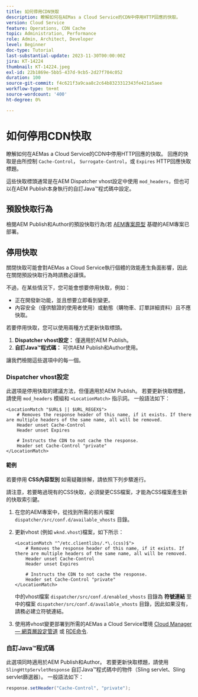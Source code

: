 ```yaml
---
title: 如何停用CDN快取
description: 瞭解如何在AEMas a Cloud Service的CDN中停用HTTP回應的快取。
version: Cloud Service
feature: Operations, CDN Cache
topic: Administration, Performance
role: Admin, Architect, Developer
level: Beginner
doc-type: Tutorial
last-substantial-update: 2023-11-30T00:00:00Z
jira: KT-14224
thumbnail: KT-14224.jpeg
exl-id: 22b1869e-5bb5-437d-9cb5-2d27f704c052
duration: 100
source-git-commit: f4c621f3a9caa8c2c64b8323312343fe421a5aee
workflow-type: tm+mt
source-wordcount: '400'
ht-degree: 0%

---
```


# 如何停用CDN快取

瞭解如何在AEMas a Cloud Service的CDN中停用HTTP回應的快取。 回應的快取是由所控制 `Cache-Control`， `Surrogate-Control`，或 `Expires` HTTP回應快取標題。

這些快取標頭通常是在AEM Dispatcher vhost設定中使用 `mod_headers`，但也可以在AEM Publish本身執行的自訂Java™程式碼中設定。

## 預設快取行為

檢閱AEM Publish和Author的預設快取行為(若 [AEM專案原型](./enable-caching.md#default-caching-behavior) 基礎的AEM專案已部署。

## 停用快取

關閉快取可能會對AEMas a Cloud Service執行個體的效能產生負面影響，因此在關閉預設快取行為時請務必謹慎。

不過，在某些情況下，您可能會想要停用快取，例如：

- 正在開發新功能，並且想要立即看到變更。
- 內容安全（僅供驗證的使用者使用）或動態（購物車、訂單詳細資料）且不應快取。

若要停用快取，您可以使用兩種方式更新快取標頭。

1. **Dispatcher vhost設定：** 僅適用於AEM Publish。
1. **自訂Java™程式碼：** 可供AEM Publish和Author使用。

讓我們檢閱這些選項中的每一個。

### Dispatcher vhost設定

此選項是停用快取的建議方法，但僅適用於AEM Publish。 若要更新快取標題，請使用 `mod_headers` 模組和 `<LocationMatch>` 指示詞。 一般語法如下：

```
<LocationMatch "$URL$ || $URL_REGEX$">
    # Removes the response header of this name, if it exists. If there are multiple headers of the same name, all will be removed.
    Header unset Cache-Control
    Header unset Expires

    # Instructs the CDN to not cache the response.
    Header set Cache-Control "private"
</LocationMatch>
```

#### 範例

若要停用 **CSS內容型別** 如需疑難排解，請依照下列步驟進行。

請注意，若要略過現有的CSS快取，必須變更CSS檔案，才能為CSS檔案產生新的快取索引鍵。

1. 在您的AEM專案中，從找到所需的影片檔案 `dispatcher/src/conf.d/available_vhosts` 目錄。
1. 更新vhost (例如 `wknd.vhost`)檔案，如下所示：

   ```
   <LocationMatch "^/etc.clientlibs/.*\.(css)$">
       # Removes the response header of this name, if it exists. If there are multiple headers of the same name, all will be removed.
       Header unset Cache-Control
       Header unset Expires
   
       # Instructs the CDN to not cache the response.
       Header set Cache-Control "private"
   </LocationMatch>
   ```

   中的vhost檔案 `dispatcher/src/conf.d/enabled_vhosts` 目錄為 **符號連結** 至中的檔案 `dispatcher/src/conf.d/available_vhosts` 目錄，因此如果沒有，請務必建立符號連結。
1. 使用將vhost變更部署到所需的AEMas a Cloud Service環境 [Cloud Manager — 網頁層設定管道](https://experienceleague.adobe.com/docs/experience-manager-cloud-service/content/implementing/using-cloud-manager/cicd-pipelines/introduction-ci-cd-pipelines.html?#web-tier-config-pipelines) 或 [RDE命令](https://experienceleague.adobe.com/docs/experience-manager-learn/cloud-service/developing/rde/how-to-use.html?lang=en#deploy-apache-or-dispatcher-configuration).

### 自訂Java™程式碼

此選項同時適用於AEM Publish和Author。 若要更新快取標題，請使用 `SlingHttpServletResponse` 自訂Java™程式碼中的物件（Sling servlet、Sling servlet篩選器）。 一般語法如下：

```java
response.setHeader("Cache-Control", "private");
```
